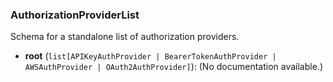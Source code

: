 ### AuthorizationProviderList

Schema for a standalone list of authorization providers.

- **root** (`list[APIKeyAuthProvider | BearerTokenAuthProvider | AWSAuthProvider | OAuth2AuthProvider]`): (No documentation available.)

